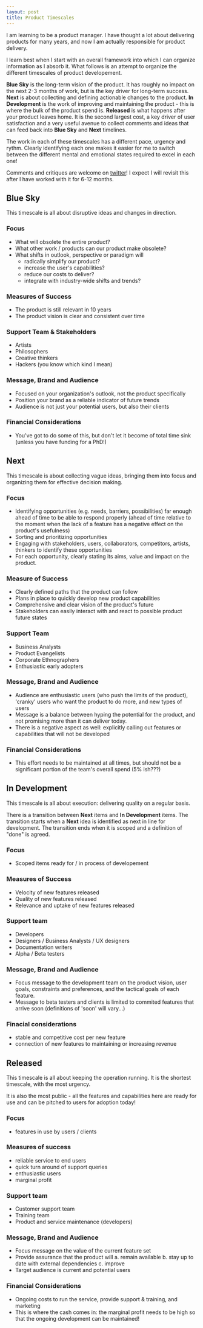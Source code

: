 ```yaml
---
layout: post
title: Product Timescales
---
```

I am learning to be a product manager. I have thought a lot about delivering products for many years, and now I am actually responsible for product delivery.

I learn best when I start with an overall framework into which I can organize information as I absorb it. What follows is an attempt to organize the different timescales of product developement. 

**Blue Sky** is the long-term vision of the product. It has roughly no impact on the next 2-3 months of work, but is the key driver for long-term success. **Next** is about collecting and defining actionable changes to the product. **In Development** is the work of improving and maintaining the product - this is where the bulk of the product spend is. **Released** is what happens after your product leaves home. It is the second largest cost, a key driver of user satisfaction and a very useful avenue to collect comments and ideas that can feed back into **Blue Sky** and **Next** timelines.

The work in each of these timescales has a different pace, urgency and rythm. Clearly identifying each one makes it easier for me to switch between the different mental and emotional states required to excel in each one!

Comments and critiques are welcome on [twitter](https://twitter.com/ddkto)! I expect I will revisit this after I have worked with it for 6-12 months.

## Blue Sky

This timescale is all about disruptive ideas and changes in direction.

### Focus

* What will obsolete the entire product?
* What other work / products can our product make obsolete?
* What shifts in outlook, perspective or paradigm will
  * radically simplify our product?
  * increase the user's capabilities?
  * reduce our costs to deliver?
  * integrate with industry-wide shifts and trends?

### Measures of Success

* The product is still relevant in 10 years
* The product vision is clear and consistent over time

### Support Team & Stakeholders

* Artists
* Philosophers
* Creative thinkers
* Hackers (you know which kind I mean)

### Message, Brand and Audience

* Focused on your organization's outlook, not the product specifically
* Position your brand as a reliable indicator of future trends
* Audience is not just your potential users, but also their clients

### Financial Considerations

* You've got to do some of this, but don't let it become of total time sink (unless you have funding for a PhD!)

## Next

This timescale is about collecting vague ideas, bringing them into focus and organizing them for effective decision making.

### Focus

* Identifying opportunities (e.g. needs, barriers, possibilities) far enough ahead of time to be able to respond properly (ahead of time relative to the moment when the lack of a feature has a negative effect on the product's usefulness)
* Sorting and prioritizing opportunities
* Engaging with stakeholders, users, collaborators, competitors, artists, thinkers to identify these opportunities
* For each opportunity, clearly stating its aims, value and impact on the product.

### Measure of Success

* Clearly defined paths that the product can follow
* Plans in place to quickly develop new product capabilities
* Comprehensive and clear vision of the product's future
* Stakeholders can easily interact with and react to possible product future states

### Support Team

* Business Analysts
* Product Evangelists
* Corporate Ethnographers
* Enthusiastic early adopters

### Message, Brand and Audience

* Audience are enthusiastic users (who push the limits of the product), 'cranky' users who want the product to do more, and new types of users
* Message is a balance between hyping the potential for the product, and not promising more than it can deliver today.
* There is a negative aspect as well: explicitly calling out features or capabilities that will not be developed

### Financial Considerations

* This effort needs to be maintained at all times, but should not be a significant portion of the team's overall spend (5% ish???)

## In Development

This timescale is all about execution: delivering quality on a regular basis.

There is a transition between __Next__ items and __In Development__ items. The transition starts when a __Next__ idea is identified as next in line for development. The transition ends when it is scoped and a definition of "done" is agreed.

### Focus

* Scoped items ready for / in process of developement

### Measures of Success

* Velocity of new features released
* Quality of new features released
* Relevance and uptake of new features released

### Support team

* Developers
* Designers / Business Analysts / UX designers
* Documentation writers
* Alpha / Beta testers

### Message, Brand and Audience

* Focus message to the development team on the product vision, user goals, constraints and preferences, and the tactical goals of each feature.
* Message to beta testers and clients is limited to commited features that arrive soon (definitions of 'soon' will vary...)

### Finacial considerations

* stable and competitive cost per new feature
* connection of new features to maintaining or increasing revenue

## Released

This timescale is all about keeping the operation running. It is the shortest timescale, with the most urgency.

It is also the most public - all the features and capabilities here are ready for use and can be pitched to users for adoption today!

### Focus
* features in use by users / clients

### Measures of success

* reliable service to end users
* quick turn around of support queries
* enthusiastic users
* marginal profit

### Support team

* Customer support team
* Training team
* Product and service maintenance (developers)

### Message, Brand and Audience

* Focus message on the value of the current feature set
* Provide assurance that the product will
  a. remain available
  b. stay up to date with external dependencies
  c. improve
* Target audience is current and potential users

### Financial Considerations

* Ongoing costs to run the service, provide support & training, and marketing
* This is where the cash comes in: the marginal profit needs to be high so that the ongoing development can be maintained!
